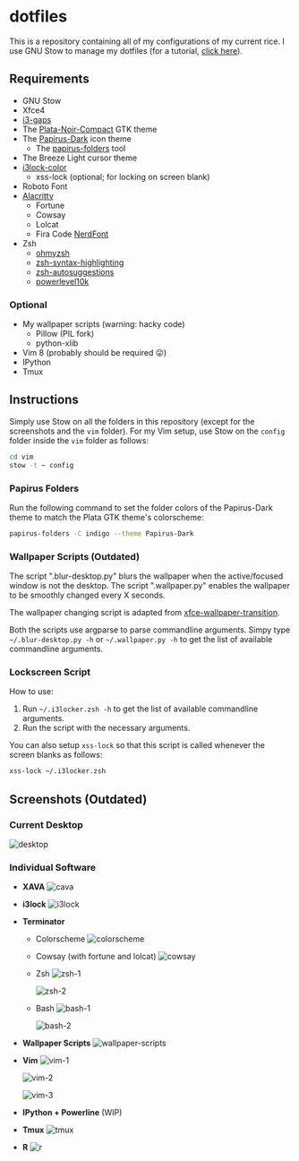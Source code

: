 # dotfiles

This is a repository containing all of my configurations of my current rice.
I use GNU Stow to manage my dotfiles (for a tutorial, [click here](https://alexpearce.me/2016/02/managing-dotfiles-with-stow/)).

## Requirements
* GNU Stow
* Xfce4
* [i3-gaps](https://github.com/Airblader/i3)
* The [Plata-Noir-Compact](https://gitlab.com/tista500/plata-theme) GTK theme
* The [Papirus-Dark](https://github.com/PapirusDevelopmentTeam/papirus-icon-theme) icon theme
    * The [papirus-folders](https://github.com/PapirusDevelopmentTeam/papirus-folders) tool
* The Breeze Light cursor theme
* [i3lock-color](https://github.com/Raymo111/i3lock-color)
    * xss-lock (optional; for locking on screen blank)
* Roboto Font
* [Alacritty](https://github.com/alacritty/alacritty)
    * Fortune
    * Cowsay
    * Lolcat
    * Fira Code [NerdFont](https://github.com/ryanoasis/nerd-fonts)
* Zsh
    * [ohmyzsh](https://github.com/ohmyzsh/ohmyzsh)
    * [zsh-syntax-highlighting](https://github.com/zsh-users/zsh-syntax-highlighting)
    * [zsh-autosuggestions](https://github.com/zsh-users/zsh-autosuggestions)
    * [powerlevel10k](https://github.com/romkatv/powerlevel10k)

### Optional
* My wallpaper scripts (warning: hacky code)
    * Pillow (PIL fork)
    * python-xlib
* Vim 8 (probably should be required :stuck_out_tongue:)
* IPython
* Tmux

## Instructions
Simply use Stow on all the folders in this repository (except for the screenshots and the `vim` folder).
For my Vim setup, use Stow on the `config` folder inside the `vim` folder as follows:
```sh
cd vim
stow -t ~ config
```

### **Papirus Folders**
Run the following command to set the folder colors of the Papirus-Dark theme to match the Plata GTK theme's colorscheme:
```sh
papirus-folders -C indigo --theme Papirus-Dark
```

### **Wallpaper Scripts (Outdated)**
The script ".blur-desktop.py" blurs the wallpaper when the active/focused window is not the desktop.
The script ".wallpaper.py" enables the wallpaper to be smoothly changed every X seconds.

The wallpaper changing script is adapted from [xfce-wallpaper-transition](https://github.com/c4tz/xfce-wallpaper-transition).

Both the scripts use argparse to parse commandline arguments.
Simpy type `~/.blur-desktop.py -h` or `~/.wallpaper.py -h` to get the list of available commandline arguments.

### **Lockscreen Script**
How to use:
1. Run `~/.i3locker.zsh -h` to get the list of available commandline arguments.
2. Run the script with the necessary arguments.

You can also setup `xss-lock` so that this script is called whenever the screen blanks as follows:
```sh
xss-lock ~/.i3locker.zsh
```

## Screenshots (Outdated)
### **Current Desktop**
![desktop](./screenshots/desktop.png)

### **Individual Software**
* **XAVA**
  ![cava](./screenshots/cava.png)

* **i3lock**
  ![i3lock](./screenshots/i3lock.png)

* **Terminator**
  * Colorscheme
    ![colorscheme](./screenshots/colorscheme.png)

  * Cowsay (with fortune and lolcat)
    ![cowsay](./screenshots/cowsay.png)

  * Zsh
    ![zsh-1](./screenshots/zsh-1.png)
    <br>

    ![zsh-2](./screenshots/zsh-2.png)

  * Bash
    ![bash-1](./screenshots/bash-1.png)
    <br>

    ![bash-2](./screenshots/bash-2.png)

* **Wallpaper Scripts**
  ![wallpaper-scripts](./screenshots/scripts.gif)

* **Vim**
  ![vim-1](./screenshots/vim-1.png)
  <br>

  ![vim-2](./screenshots/vim-2.png)
  <br>

  ![vim-3](./screenshots/vim-3.png)

* **IPython + Powerline**
(WIP)

* **Tmux**
  ![tmux](./screenshots/tmux.png)

* **R**
  ![r](./screenshots/r.png)
